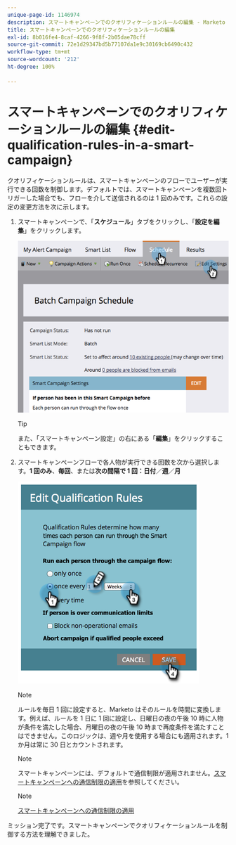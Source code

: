 ```yaml
---
unique-page-id: 1146974
description: スマートキャンペーンでのクオリフィケーションルールの編集 - Marketo ドキュメント - 製品ドキュメント
title: スマートキャンペーンでのクオリフィケーションルールの編集
exl-id: 8b016fe4-8caf-4266-9f8f-2b05dae78cff
source-git-commit: 72e1d29347bd5b77107da1e9c30169cb6490c432
workflow-type: tm+mt
source-wordcount: '212'
ht-degree: 100%

---
```


# スマートキャンペーンでのクオリフィケーションルールの編集 {#edit-qualification-rules-in-a-smart-campaign}

クオリフィケーションルールは、スマートキャンペーンのフローでユーザーが実行できる回数を制御します。デフォルトでは、スマートキャンペーンを複数回トリガーした場合でも、フローを介して送信されるのは 1 回のみです。これらの設定の変更方法を次に示します。

1. スマートキャンペーンで、「**スケジュール**」タブをクリックし、「**設定を編集**」をクリックします。

   ![](assets/programeditsettings-hands.png)

   >[!TIP]
   >
   >また、「スマートキャンペーン設定」の右にある「**編集**」をクリックすることもできます。

1. スマートキャンペーンフローで各人物が実行できる回数を次から選択します。**1 回のみ**、**毎回**、または&#x200B;**次の間隔で 1 回：日付**／**週**／**月**

   ![](assets/edit-qualification-rules-in-a-smart-campaign.png)

   >[!NOTE]
   >
   >ルールを毎日 1 回に設定すると、Marketo はそのルールを時間に変換します。例えば、ルールを 1 日に 1 回に設定し、日曜日の夜の午後 10 時に人物が条件を満たした場合、月曜日の夜の午後 10 時まで再度条件を満たすことはできません。このロジックは、週や月を使用する場合にも適用されます。1 か月は常に 30 日とカウントされます。

   >[!NOTE]
   >
   >スマートキャンペーンには、デフォルトで通信制限が適用されません。[スマートキャンペーンへの通信制限の適用](/help/marketo/product-docs/core-marketo-concepts/smart-campaigns/using-smart-campaigns/apply-communication-limits-to-smart-campaign.md)を参照してください。

   >[!NOTE]
   >
   >[スマートキャンペーンへの通信制限の適用](/help/marketo/product-docs/core-marketo-concepts/smart-campaigns/using-smart-campaigns/apply-communication-limits-to-smart-campaign.md)

ミッション完了です。スマートキャンペーンでクオリフィケーションルールを制御する方法を理解できました。
